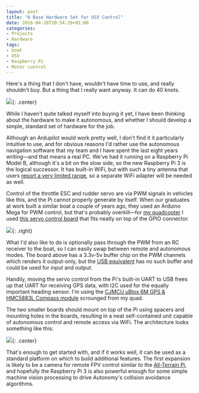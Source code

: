 ```yaml
---
layout: post
title: "A Base Hardware Set for USV Control"
date: 2016-04-28T20:54:29+01:00
categories:
- Projects
- Hardware
tags:
- boat
- USV
- Raspberry Pi
- Motor control
---
```


Here's a thing that I don't have, wouldn't have time to use, and really shouldn't buy. But a thing that I really want anyway. It can do 40 knots.

![](https://files.ianrenton.com/sites/blog/2016/boat.jpg){: .center}

While I haven't quite talked myself into buying it yet, I have been thinking about the hardware to make it autonomous, and whether I should develop a simple, standard set of hardware for the job.

Although an Ardupilot would work pretty well, I don't find it it particularly intuitive to use, and for obvious reasons I'd rather use the autonomous navigation software that my team and I have spent the last eight years writing&mdash;and that means a real PC. We've had it running on a Raspberry Pi Model B, although it's a bit on the slow side, so the new Raspberry Pi 3 is the logical successor. It has built-in WiFi, but with such a tiny antenna that users [report a very limited range](https://www.raspberrypi.org/forums/viewtopic.php?f=63&t=139021), so a separate WiFi adapter will be needed as well.

Control of the throttle ESC and rudder servo are via PWM signals in vehicles like this, and the Pi cannot properly generate by itself. When our graduates at work built a similar boat a couple of years ago, they used an Arduino Mega for PWM control, but that's probably overkill&mdash;for [my quadcopter](/hardware/quadcopter/) I used [this servo control board](http://electronics.chroma.se/rpisbv3.php) that fits neatly on top of the GPIO connector.

![](https://files.ianrenton.com/sites/blog/2016/usbsbv1.jpg){: .right}

What I'd also like to do is optionally pass through the PWM from an RC receiver to the boat, so I can easily swap between remote and autonomous modes. The board above has a 3.3v-5v buffer chip on the PWM channels which renders it output-only, but the [USB equivalent](http://electronics.chroma.se/usbsb.php) has no such buffer and could be used for input and output.

Handily, moving the servo control from the Pi's built-in UART to USB frees up that UART for receiving GPS data, with I2C used for the equally important heading sensor. I'm using the [CJMCU uBlox 6M GPS & HMC5883L Compass module](http://www.goodluckbuy.com/cjmcu-108-apm-2-6-flight-controller-gps-6m-hmc5883l-compass-module-for-multi-rotors.html) scrounged from my quad.

The two smaller boards should mount on top of the Pi using spacers and mounting holes in the boards, resulting in a neat self-contained unit capable of autonomous control and remote access via WiFi. The architecture looks something like this:

![](https://files.ianrenton.com/sites/blog/2016/usv-arch.png){: .center}

That's enough to get started with, and if it works well, it can be used as a standard platform on which to build additional features. The first expansion is likely to be a camera for remote FPV control similar to the [All-Terrain Pi](/hardware/atp/), and hopefully the Raspberry Pi 3 is also powerful enough for some simple machine vision processing to drive Autonomy's collision avoidance algorithms.
